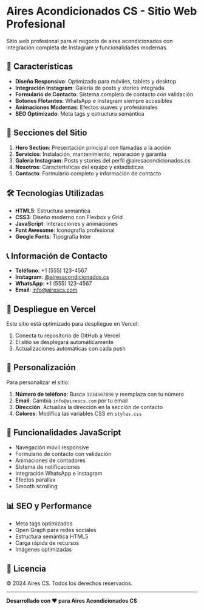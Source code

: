 # Aires Acondicionados CS - Sitio Web Profesional

Sitio web profesional para el negocio de aires acondicionados con integración completa de Instagram y funcionalidades modernas.

## 🚀 Características

- **Diseño Responsivo**: Optimizado para móviles, tablets y desktop
- **Integración Instagram**: Galería de posts y stories integrada
- **Formulario de Contacto**: Sistema completo de contacto con validación
- **Botones Flotantes**: WhatsApp e Instagram siempre accesibles
- **Animaciones Modernas**: Efectos suaves y profesionales
- **SEO Optimizado**: Meta tags y estructura semántica

## 📱 Secciones del Sitio

1. **Hero Section**: Presentación principal con llamadas a la acción
2. **Servicios**: Instalación, mantenimiento, reparación y garantía
3. **Galería Instagram**: Posts y stories del perfil @airesacondicionados.cs
4. **Nosotros**: Características del equipo y estadísticas
5. **Contacto**: Formulario completo y información de contacto

## 🛠️ Tecnologías Utilizadas

- **HTML5**: Estructura semántica
- **CSS3**: Diseño moderno con Flexbox y Grid
- **JavaScript**: Interacciones y animaciones
- **Font Awesome**: Iconografía profesional
- **Google Fonts**: Tipografía Inter

## 📞 Información de Contacto

- **Teléfono**: +1 (555) 123-4567
- **Instagram**: [@airesacondicionados.cs](https://www.instagram.com/airesacondicionados.cs/)
- **WhatsApp**: +1 (555) 123-4567
- **Email**: info@airescs.com

## 🚀 Despliegue en Vercel

Este sitio está optimizado para despliegue en Vercel:

1. Conecta tu repositorio de GitHub a Vercel
2. El sitio se desplegará automáticamente
3. Actualizaciones automáticas con cada push

## 📝 Personalización

Para personalizar el sitio:

1. **Número de teléfono**: Busca `1234567890` y reemplaza con tu número
2. **Email**: Cambia `info@airescs.com` por tu email
3. **Dirección**: Actualiza la dirección en la sección de contacto
4. **Colores**: Modifica las variables CSS en `styles.css`

## 🔧 Funcionalidades JavaScript

- Navegación móvil responsive
- Formulario de contacto con validación
- Animaciones de contadores
- Sistema de notificaciones
- Integración WhatsApp e Instagram
- Efectos parallax
- Smooth scrolling

## 📊 SEO y Performance

- Meta tags optimizados
- Open Graph para redes sociales
- Estructura semántica HTML5
- Carga rápida de recursos
- Imágenes optimizadas

## 📄 Licencia

© 2024 Aires CS. Todos los derechos reservados.

---

**Desarrollado con ❤️ para Aires Acondicionados CS**
